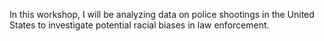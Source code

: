 In this workshop, I will be analyzing data on police shootings in the United States to investigate potential racial biases in law enforcement.
